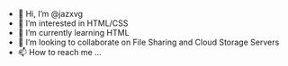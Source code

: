 - 👋 Hi, I’m @jazxvg
- 👀 I’m interested in HTML/CSS
- 🌱 I’m currently learning HTML
- 💞️ I’m looking to collaborate on File Sharing and Cloud Storage Servers
- 📫 How to reach me ...

<!---
jazxvg/jazxvg is a ✨ special ✨ repository because its `README.md` (this file) appears on your GitHub profile.
You can click the Preview link to take a look at your changes.
--->
